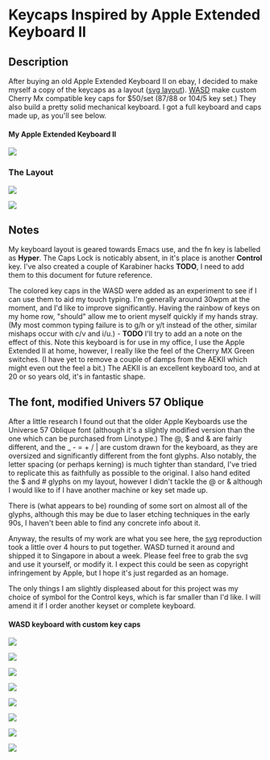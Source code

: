 # Keycaps Inspired by Apple Extended Keyboard II

## Description
After buying an old Apple Extended Keyboard II on ebay,  I decided to make myself a copy of the keycaps as a layout ([svg layout](svg/apple-wasd-layout.svg)).  [WASD](http://www.wasdkeyboards.com/) make custom Cherry Mx compatible key caps for $50/set (87/88 or 104/5 key set.) They also build a pretty solid mechanical keyboard. I got a full keyboard and caps made up, as you'll see below.

#### My Apple Extended Keyboard II

![](images/image10.jpeg)

### The Layout

<img src="https://rawgit.com/ocodo/Keycaps-Inspired-by-Apple-Extended-Keyboard-II/master/svg/apple-wasd-layout.svg"/>

![](images/layout-closeup.png)
## Notes

My keyboard layout is geared towards Emacs use, and the fn key is labelled as **Hyper**. The Caps Lock is noticably absent, in it's place is another **Control** key.  I've also created a couple of Karabiner hacks **TODO**, I need to add them to this document for future reference.

The colored key caps in the WASD were added as an experiment to see if I can use them to aid my touch typing. I'm generally around 30wpm at the moment, and I'd like to improve significantly.  Having the rainbow of keys on my home row, "should" allow me to orient myself quickly if my hands stray. (My most common typing failure is to g/h or y/t instead of the other, similar mishaps occur with c/v and i/u.)  - **TODO** I'll try to add an a note on the effect of this.  Note this keyboard is for use in my office, I use the Apple Extended II at home, however, I really like the feel of the Cherry MX Green switches. (I have yet to remove a couple of damps from the AEKII which might even out the feel a bit.) The AEKII is an excellent keyboard too, and at 20 or so years old, it's in fantastic shape.

## The font, modified Univers 57 Oblique

After a little research I found out that the older Apple Keyboards use the Universe 57 Oblique font (although it's a slightly modified version than the one which can be purchased from Linotype.) The @, $ and & are fairly different, and the _ - = + / | are custom drawn for the keyboard, as they are oversized and significantly different from the font glyphs.  Also notably, the letter spacing (or perhaps kerning) is much tighter than standard, I've tried to replicate this as faithfully as possible to the original. I also hand edited the $ and # glyphs on my layout, however I didn't tackle the @ or & although I would like to if I have another machine or key set made up.

There is (what appears to be) rounding of some sort on almost all of the glyphs, although this may be due to laser etching techniques in the early 90s, I haven't been able to find any concrete info about it.

Anyway, the results of my work are what you see here, the [svg](svg/apple-wasd-layout.svg) reproduction took a little over 4 hours to put together. WASD turned it around and shipped it to Singapore in about a week.  Please feel free to grab the svg and use it yourself, or modify it.  I expect this could be seen as copyright infringement by Apple, but I hope it's just regarded as an homage.

The only things I am slightly displeased about for this project was my choice of symbol for the Control keys, which is far smaller than I'd like.  I will amend it if I order another keyset or complete keyboard.

#### WASD keyboard with custom key caps

![](images/image1.jpeg)

![](images/image2.jpeg)

![](images/image3.jpeg)

![](images/image4.jpeg)

![](images/image5.jpeg)

![](images/image6.jpeg)

![](images/image7.jpeg)

![](images/image8.jpeg)
